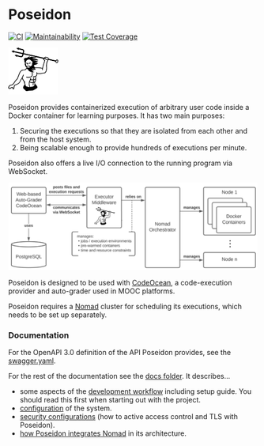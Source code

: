 # Poseidon

[![CI](https://github.com/openHPI/poseidon/actions/workflows/ci.yml/badge.svg)](https://github.com/openHPI/poseidon/actions/workflows/ci.yml)
[![Maintainability](https://api.codeclimate.com/v1/badges/8a968383173ba81fca18/maintainability)](https://codeclimate.com/github/openHPI/poseidon/maintainability)
[![Test Coverage](https://api.codeclimate.com/v1/badges/8a968383173ba81fca18/test_coverage)](https://codeclimate.com/github/openHPI/poseidon/test_coverage)

<img src="assets/Poseidon.svg" alt="Poseidon logo" width="20%">

Poseidon provides containerized execution of arbitrary user code inside a Docker container for learning purposes. It has two main purposes:

1. Securing the executions so that they are isolated from each other and from the host system.
2. Being scalable enough to provide hundreds of executions per minute.
   
Poseidon also offers a live I/O connection to the running program via WebSocket.

![Poseidon as mediator between CodeOcean and Nomad.](docs/resources/OverviewCodeOceanPoseidonNomad.png)

Poseidon is designed to be used with [CodeOcean](https://github.com/openHPI/codeocean), a code-execution provider and auto-grader used in MOOC platforms.

Poseidon requires a [Nomad](https://www.nomadproject.io/) cluster for scheduling its executions, which needs to be set up separately.

### Documentation

For the OpenAPI 3.0 definition of the API Poseidon provides, see the [swagger.yaml](api/swagger.yaml).

For the rest of the documentation see the [docs folder](docs). It describes...

- some aspects of the [development workflow](docs/development.md) including setup guide. You should read this first when starting out with the project.
- [configuration](docs/configuration.md) of the system.
- [security configurations](docs/security.md) (how to active access control and TLS with Poseidon).
- [how Poseidon integrates Nomad](docs/nomad_usage.md) in its architecture.
